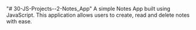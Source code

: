 "# 30-JS-Projects--2-Notes_App" 
A simple Notes App built using JavaScript. This application allows users to create, read and delete notes with ease.
